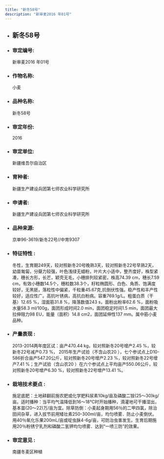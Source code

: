 ```yaml
---
title: "新冬58号"
description: "新审麦2016 年01号"
---
```

* ## 新冬58号
* ###  审定编号:  
   新审麦2016 年01号

*  ### 作物名称:  
   小麦

*   ###  品种名称: 
    新冬58号

*   ### 审定年份: 
    2016

*   ### 审定单位:  
    新疆维吾尔自治区

*   ### 育种者:  
    新疆生产建设兵团第七师农业科学研究所

*   ### 申请者:  
    新疆生产建设兵团第七师农业科学研究所

*   ### 品种来源:  
    京单96-3619/新冬22号//中育9307

*   ### 特征特性 : 
    冬性，生育期249天，较对照新冬20号晚熟3天，较对照新冬22号早熟2天，幼苗匍匐，分蘖力较强，叶色浅绿无蜡粉，叶片大小适中，整齐度好，株型紧凑，穗长方形，长芒，颖壳无毛，小穗排列较紧密，株高74.39 cm，穗长7.59 cm，有效小穗数14.5个，穗粒数38.3个，籽粒椭圆形、白色、角质、饱满度较好，无黑胚，落粒性中偏紧，千粒重45.67克,抗倒伏性强。稳产性和丰产性较好，适应性广。高抗叶锈病，高抗白粉病。容重769.1g/L。粗蛋白质（干基）12.65 %，湿面筋31.8 %，降落数值243 s，面粉出粉率62.6 %，面粉吸水量58.3 ml/100g，面团形成时间2.0 min，面团稳定时间1.5 min，面团最大拉伸阻力98 EU，能量（面积）14.8 cm2，面团延伸性137 mm。属中筋小麦品种。

*   ### 产量表现 : 
    2013-2014两年度区试：亩产470.44 kg，较对照新冬20号增产2.45 %，较新冬22号减产0.73 %， 2015年生产试验（不含山农20 ），七个参试点上D10-586折合亩产547.20公斤，较对照新冬20号增产2.23 %，较对照新冬22号增产7.41 %；生产试验（含山农20 ）在六个参试点上平均亩产550.06公斤，较对照新冬20号增产6.30 %，较对照新冬22号增产13.41 %。

*   ### 栽培技术要点 : 
    施足底肥：土地耕翻前施农肥或化学肥料尿素10kg/亩及磷酸二铵(25～30)kg/亩。适时播种：当平均气温降低到16～18℃时开始播种，滴灌地可干播湿出，基本苗(20～22)万/亩为宜。除草防倒：小麦起身期用56％的二甲四氯，除治田间杂草，进入拔节前用矮壮素250-300ml/亩，均匀喷雾．防止小麦倒伏。用40％氧化乐果200mL/亩或啶虫脒4-6g/亩，可防治虫害发生。生育后期施用20％粉锈宁乳剂和磷酸二氢钾均匀喷雾．达到“一喷三防”的效果。

*   ### 审定意见 : 
    南疆冬麦区种植
